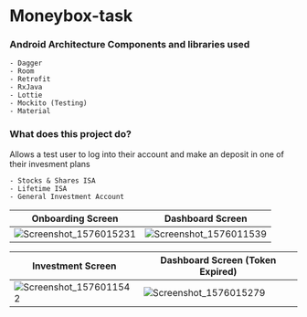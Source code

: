 # Moneybox-task
 
 ### Android Architecture Components and libraries used

```
- Dagger
- Room
- Retrofit
- RxJava 
- Lottie
- Mockito (Testing)
- Material
```

### What does this project do?

Allows a test user to log into their account and make an deposit in one of their invesment plans 
```
- Stocks & Shares ISA
- Lifetime ISA
- General Investment Account
```

| Onboarding Screen | Dashboard Screen |
|---|---|
|![Screenshot_1576015231](https://user-images.githubusercontent.com/15348446/70572829-834c0e00-1b98-11ea-9e43-a39ce2c2f44b.png)|![Screenshot_1576011539](https://user-images.githubusercontent.com/15348446/70572611-05880280-1b98-11ea-895a-45179c4f341a.png)|


| Investment Screen | Dashboard Screen (Token Expired) |
|---|---|
|![Screenshot_1576011542](https://user-images.githubusercontent.com/15348446/70572614-06209900-1b98-11ea-992e-f89ebf8c2ea2.png)|![Screenshot_1576015279](https://user-images.githubusercontent.com/15348446/70572884-9d85ec00-1b98-11ea-9b63-355b13f1f25f.png)|


